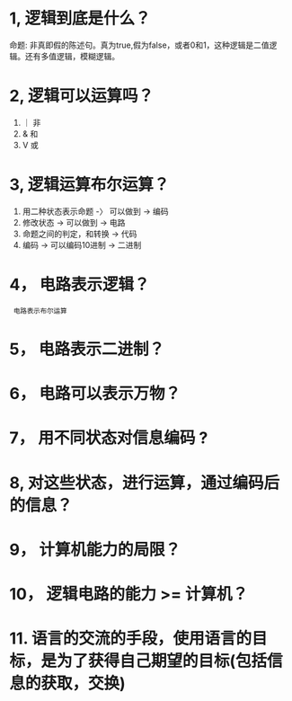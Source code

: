 # 1, 逻辑到底是什么？
命题: 非真即假的陈述句。真为true,假为false，或者0和1，这种逻辑是二值逻辑。还有多值逻辑，模糊逻辑。

# 2, 逻辑可以运算吗？
1. ｜ 非
2. & 和
3. V 或

# 3, 逻辑运算布尔运算？
1. 用二种状态表示命题 -〉 可以做到 -> 编码
2. 修改状态 -> 可以做到 -> 电路
3. 命题之间的判定，和转换 -> 代码
4. 编码 -> 可以编码10进制 -> 二进制


# 4， 电路表示逻辑？
     电路表示布尔运算

# 5， 电路表示二进制？

# 6， 电路可以表示万物？

# 7， 用不同状态对信息编码 ?

# 8, 对这些状态，进行运算，通过编码后的信息？

# 9， 计算机能力的局限？

# 10， 逻辑电路的能力 >= 计算机？

# 11. 语言的交流的手段，使用语言的目标，是为了获得自己期望的目标(包括信息的获取，交换)